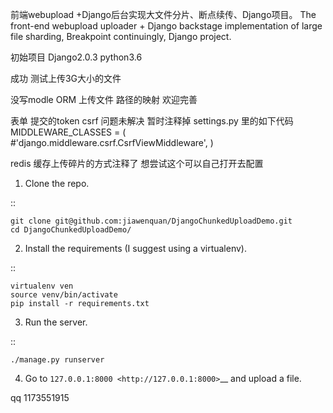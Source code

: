 前端webupload +Django后台实现大文件分片、断点续传、Django项目。 
The front-end webupload uploader + Django backstage implementation of large file sharding, Breakpoint continuingly, Django project.


初始项目 Django2.0.3   python3.6


成功 测试上传3G大小的文件

没写modle ORM 上传文件 路径的映射 欢迎完善 

表单 提交的token  csrf 问题未解决   暂时注释掉  settings.py 里的如下代码  
MIDDLEWARE_CLASSES = (
    #'django.middleware.csrf.CsrfViewMiddleware',
)

redis 缓存上传碎片的方式注释了  想尝试这个可以自己打开去配置

1. Clone the repo.

::

    git clone git@github.com:jiawenquan/DjangoChunkedUploadDemo.git
    cd DjangoChunkedUploadDemo/

2. Install the requirements (I suggest using a virtualenv).

::

    virtualenv ven
    source venv/bin/activate
    pip install -r requirements.txt


3. Run the server.

::

    ./manage.py runserver

4. Go to `127.0.0.1:8000 <http://127.0.0.1:8000>`__ and upload a file.

qq 1173551915  
